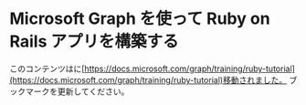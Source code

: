 # <a name="build-ruby-on-rails-apps-with-microsoft-graph"></a>Microsoft Graph を使って Ruby on Rails アプリを構築する

このコンテンツはに[https://docs.microsoft.com/graph/training/ruby-tutorial](https://docs.microsoft.com/graph/training/ruby-tutorial)移動されました。 ブックマークを更新してください。
